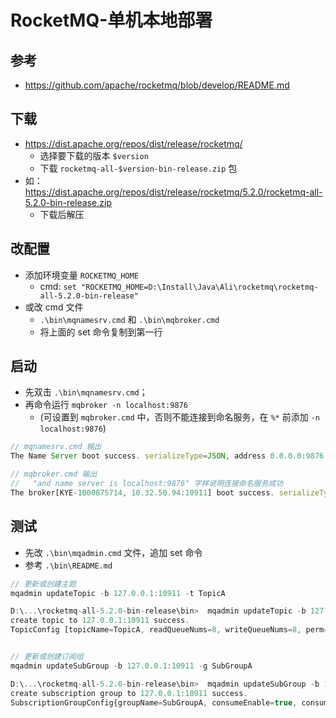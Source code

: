 # RocketMQ-单机本地部署

## 参考
- https://github.com/apache/rocketmq/blob/develop/README.md


## 下载
- https://dist.apache.org/repos/dist/release/rocketmq/
  - 选择要下载的版本 `$version`
  - 下载 `rocketmq-all-$version-bin-release.zip` 包
- 如：https://dist.apache.org/repos/dist/release/rocketmq/5.2.0/rocketmq-all-5.2.0-bin-release.zip
  - 下载后解压


## 改配置
- 添加环境变量 `ROCKETMQ_HOME`
  - cmd: ` set "ROCKETMQ_HOME=D:\Install\Java\Ali\rocketmq\rocketmq-all-5.2.0-bin-release" `
- 或改 cmd 文件
  - `.\bin\mqnamesrv.cmd` 和 `.\bin\mqbroker.cmd`
  - 将上面的 set 命令复制到第一行


## 启动
- 先双击 `.\bin\mqnamesrv.cmd`；
- 再命令运行 ` mqbroker -n localhost:9876 ` 
  - (可设置到 `mqbroker.cmd` 中，否则不能连接到命名服务，在 `%*` 前添加 ` -n localhost:9876 `)
```js
// mqnamesrv.cmd 输出
The Name Server boot success. serializeType=JSON, address 0.0.0.0:9876

// mqbroker.cmd 输出
//   "and name server is localhost:9876" 字样说明连接命名服务成功
The broker[KYE-1000875714, 10.32.50.94:10911] boot success. serializeType=JSON and name server is localhost:9876
```


## 测试
- 先改 `.\bin\mqadmin.cmd` 文件，追加 set 命令
- 参考 `.\bin\README.md`
```js
// 更新或创建主题
mqadmin updateTopic -b 127.0.0.1:10911 -t TopicA

D:\...\rocketmq-all-5.2.0-bin-release\bin>  mqadmin updateTopic -b 127.0.0.1:10911 -t TopicA
create topic to 127.0.0.1:10911 success.
TopicConfig [topicName=TopicA, readQueueNums=8, writeQueueNums=8, perm=RW-, topicFilterType=SINGLE_TAG, topicSysFlag=0, order=false, attributes={}]


// 更新或创建订阅组
mqadmin updateSubGroup -b 127.0.0.1:10911 -g SubGroupA

D:\...\rocketmq-all-5.2.0-bin-release\bin>  mqadmin updateSubGroup -b 127.0.0.1:10911 -g SubGroupA
create subscription group to 127.0.0.1:10911 success.
SubscriptionGroupConfig{groupName=SubGroupA, consumeEnable=true, consumeFromMinEnable=false, consumeBroadcastEnable=false, consumeMessageOrderly=false, retryQueueNums=1, retryMaxTimes=16, groupRetryPolicy=GroupRetryPolicy{type=CUSTOMIZED, exponentialRetryPolicy=null, customizedRetryPolicy=null}, brokerId=0, whichBrokerWhenConsumeSlowly=1, notifyConsumerIdsChangedEnable=true, groupSysFlag=0, consumeTimeoutMinute=15, subscriptionDataSet=null, attributes={}}
```